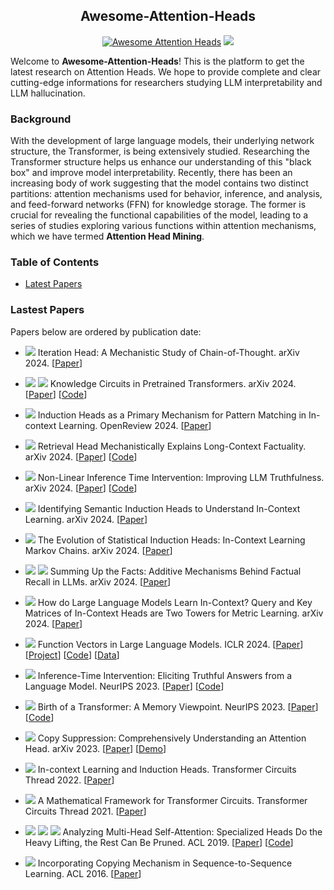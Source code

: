 <h2 align='center'> Awesome-Attention-Heads </h2>
<div align='center'>

[![Awesome Attention Heads](https://img.shields.io/static/v1?label=&message=Awesome+Attention+Heads&color=black&logo=awesomelists)](https://github.com/IAAR-Shanghai/Awesome-Attention-Heads) ![](https://img.shields.io/github/last-commit/IAAR-Shanghai/Awesome-Attention-Heads?color=green)

</div>

Welcome to **Awesome-Attention-Heads**! This is the platform to get the latest research on Attention Heads. We hope to provide complete and clear cutting-edge informations for researchers studying LLM interpretability and LLM hallucination.

### Background
With the development of large language models, their underlying network structure, the Transformer, is being extensively studied. Researching the Transformer structure helps us enhance our understanding of this "black box" and improve model interpretability. Recently, there has been an increasing body of work suggesting that the model contains two distinct partitions: attention mechanisms used for behavior, inference, and analysis, and feed-forward networks (FFN) for knowledge storage. The former is crucial for revealing the functional capabilities of the model, leading to a series of studies exploring various functions within attention mechanisms, which we have termed **Attention Head Mining**.

### Table of Contents
- [Latest Papers](#lastest-papers)

### Lastest Papers
Papers below are ordered by publication date:

* ![](https://img.shields.io/badge/Iteration%20Head-blue) Iteration Head: A Mechanistic Study of Chain-of-Thought. arXiv 2024. [[Paper](https://arxiv.org/abs/2406.02128)]

* ![](https://img.shields.io/badge/Mover%20Head-blue) ![](https://img.shields.io/badge/Relation%20Head-blue) Knowledge Circuits in Pretrained Transformers. arXiv 2024. [[Paper](https://arxiv.org/abs/2405.17969)] [[Code](https://github.com/zjunlp/KnowledgeCircuits)]

* ![](https://img.shields.io/badge/Induction%20Head-blue) Induction Heads as a Primary Mechanism for Pattern Matching in In-context Learning. OpenReview 2024. [[Paper](https://openreview.net/forum?id=np6hrTv7aW)]

* ![](https://img.shields.io/badge/Retrieval%20Head-blue) Retrieval Head Mechanistically Explains Long-Context Factuality. arXiv 2024. [[Paper](https://arxiv.org/abs/2404.15574)] [[Code](https://github.com/nightdessert/Retrieval_Head)]

* ![](https://img.shields.io/badge/Truthfulness%20Head-blue) Non-Linear Inference Time Intervention: Improving LLM Truthfulness. arXiv 2024. [[Paper](https://arxiv.org/abs/2403.18680)] [[Code](https://github.com/Samsung/NL-ITI)]

* ![](https://img.shields.io/badge/Induction%20Head-blue) Identifying Semantic Induction Heads to Understand In-Context Learning. arXiv 2024. [[Paper](https://arxiv.org/abs/2402.13055v1)]

* ![](https://img.shields.io/badge/Induction%20Head-blue) The Evolution of Statistical Induction Heads: In-Context Learning Markov Chains. arXiv 2024. [[Paper](https://arxiv.org/abs/2402.11004)]

* ![](https://img.shields.io/badge/Mover%20Head-blue) ![](https://img.shields.io/badge/Relation%20Head-blue) Summing Up the Facts: Additive Mechanisms Behind Factual Recall in LLMs. arXiv 2024. [[Paper](https://www.arxiv.org/abs/2402.07321)]

* ![](https://img.shields.io/badge/In--Context%20Head-blue) How do Large Language Models Learn In-Context? Query and Key Matrices of In-Context Heads are Two Towers for Metric Learning. arXiv 2024. [[Paper](https://arxiv.org/abs/2402.02872)]

* ![](https://img.shields.io/badge/Function%20Vector%20Head-blue) Function Vectors in Large Language Models. ICLR 2024. [[Paper](https://openreview.net/forum?id=AwyxtyMwaG&noteId=6Qv7kx00La)] [[Project](https://functions.baulab.info/)] [[Code](https://github.com/ericwtodd/function_vectors)] [[Data](https://github.com/ericwtodd/function_vectors/tree/main/dataset_files)]

* ![](https://img.shields.io/badge/Truthfulness%20Head-blue) Inference-Time Intervention: Eliciting Truthful Answers from a Language Model. NeurIPS 2023. [[Paper](https://openreview.net/forum?id=aLLuYpn83y)] [[Code](https://github.com/likenneth/honest_llama)]

* ![](https://img.shields.io/badge/Induction%20Head-blue) Birth of a Transformer: A Memory Viewpoint. NeurIPS 2023. [[Paper](https://openreview.net/forum?id=3X2EbBLNsk)] [[Code](https://github.com/albietz/transformer-birth)]

* ![](https://img.shields.io/badge/Copy%20Suppression%20Head-blue) Copy Suppression: Comprehensively Understanding an Attention Head. arXiv 2023. [[Paper](https://arxiv.org/abs/2310.04625)] [[Demo](https://copy-suppression.streamlit.app/)]

* ![](https://img.shields.io/badge/Induction%20Head-blue) In-context Learning and Induction Heads. Transformer Circuits Thread 2022. [[Paper](https://transformer-circuits.pub/2022/in-context-learning-and-induction-heads/index.html)]

* ![](https://img.shields.io/badge/Induction%20Head-blue) A Mathematical Framework for Transformer Circuits. Transformer Circuits Thread 2021. [[Paper](https://transformer-circuits.pub/2021/framework/index.html)]

* ![](https://img.shields.io/badge/Positional%20Head-blue) ![](https://img.shields.io/badge/Syntactic%20Head-blue) ![](https://img.shields.io/badge/Rare%20words%20Head-blue) Analyzing Multi-Head Self-Attention: Specialized Heads Do the Heavy Lifting, the Rest Can Be Pruned. ACL 2019. [[Paper](https://aclanthology.org/P19-1580/)] [[Code](https://github.com/lena-voita/the-story-of-heads)]

* ![](https://img.shields.io/badge/Retrieval%20Head-blue) Incorporating Copying Mechanism in Sequence-to-Sequence Learning. ACL 2016. [[Paper](https://aclanthology.org/P16-1154/)]
